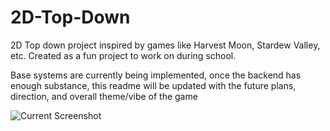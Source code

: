 # 2D-Top-Down
2D Top down project inspired by games like Harvest Moon, Stardew Valley, etc. Created as a fun project to work on during school.

Base systems are currently being implemented, once the backend has enough substance, this readme will be updated with the future plans, direction, and overall theme/vibe of the game

![Current Screenshot](https://drive.google.com/file/d/10isf-TF5lFRse--f-5jVQUVPjq9hauZg/view?usp=sharing)
